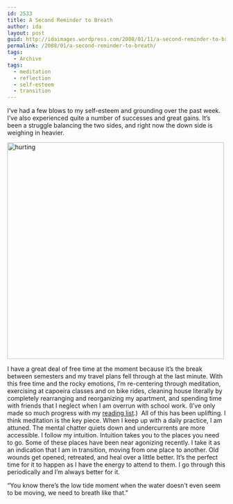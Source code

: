 ```yaml
---
id: 2533
title: A Second Reminder to Breath
author: ida
layout: post
guid: http://idaimages.wordpress.com/2008/01/11/a-second-reminder-to-breath/
permalink: /2008/01/a-second-reminder-to-breath/
tags:
  - Archive
tags:
  - meditation
  - reflection
  - self-esteem
  - transition
---
```

I&#8217;ve had a few blows to my self-esteem and grounding over the past week. I&#8217;ve also experienced quite a number of successes and great gains. It&#8217;s been a struggle balancing the two sides, and right now the down side is weighing in heavier.

<img src="http://idaimages.files.wordpress.com/2008/01/hurtingtight.jpg" alt="hurting" width="500" />

I have a great deal of free time at the moment because it&#8217;s the break between semesters and my travel plans fell through at the last minute. With this free time and the rocky emotions, I&#8217;m re-centering through meditation, exercising at capoeira classes and on bike rides, cleaning house literally by completely rearranging and reorganizing my apartment, and spending time with friends that I neglect when I am overrun with school work. (I&#8217;ve only made so much progress with my [reading list][1].)  All of this has been uplifting. I think meditation is the key piece. When I keep up with a daily practice, I am attuned. The mental chatter quiets down and undercurrents are more accessible. I follow my intuition. Intuition takes you to the places you need to go. Some of these places have been near agonizing recently. I take it as an indication that I am in transition, moving from one place to another. Old wounds get opened, retreated, and heal over a little better. It&#8217;s the perfect time for it to happen as I have the energy to attend to them. I go through this periodically and I&#8217;m always better for it.

&#8220;You know there&#8217;s the low tide moment when the water doesn&#8217;t even seem to be moving, we need to breath like that.&#8221;

 [1]: http://uncommonplaces.com/2007/12/20/breath-its-break-time/